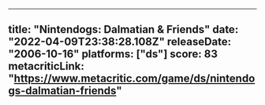 
---
title: "Nintendogs: Dalmatian & Friends"
date: "2022-04-09T23:38:28.108Z"
releaseDate: "2006-10-16"
platforms: ["ds"]
score: 83
metacriticLink: "https://www.metacritic.com/game/ds/nintendogs-dalmatian-friends"
---
